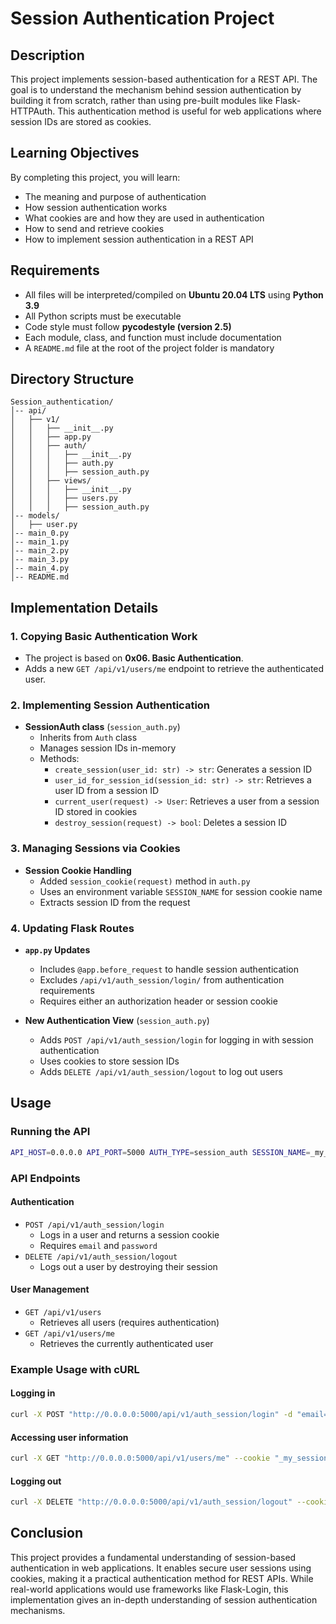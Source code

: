 # Session Authentication Project

## Description
This project implements session-based authentication for a REST API. The goal is to understand the mechanism behind session authentication by building it from scratch, rather than using pre-built modules like Flask-HTTPAuth. This authentication method is useful for web applications where session IDs are stored as cookies.

## Learning Objectives
By completing this project, you will learn:
- The meaning and purpose of authentication
- How session authentication works
- What cookies are and how they are used in authentication
- How to send and retrieve cookies
- How to implement session authentication in a REST API

## Requirements
- All files will be interpreted/compiled on **Ubuntu 20.04 LTS** using **Python 3.9**
- All Python scripts must be executable
- Code style must follow **pycodestyle (version 2.5)**
- Each module, class, and function must include documentation
- A `README.md` file at the root of the project folder is mandatory

## Directory Structure
```
Session_authentication/
│-- api/
│   ├── v1/
│   │   ├── __init__.py
│   │   ├── app.py
│   │   ├── auth/
│   │   │   ├── __init__.py
│   │   │   ├── auth.py
│   │   │   ├── session_auth.py
│   │   ├── views/
│   │   │   ├── __init__.py
│   │   │   ├── users.py
│   │   │   ├── session_auth.py
│-- models/
│   ├── user.py
│-- main_0.py
│-- main_1.py
│-- main_2.py
│-- main_3.py
│-- main_4.py
│-- README.md
```

## Implementation Details
### 1. Copying Basic Authentication Work
- The project is based on **0x06. Basic Authentication**.
- Adds a new `GET /api/v1/users/me` endpoint to retrieve the authenticated user.

### 2. Implementing Session Authentication
- **SessionAuth class** (`session_auth.py`)
  - Inherits from `Auth` class
  - Manages session IDs in-memory
  - Methods:
    - `create_session(user_id: str) -> str`: Generates a session ID
    - `user_id_for_session_id(session_id: str) -> str`: Retrieves a user ID from a session ID
    - `current_user(request) -> User`: Retrieves a user from a session ID stored in cookies
    - `destroy_session(request) -> bool`: Deletes a session ID

### 3. Managing Sessions via Cookies
- **Session Cookie Handling**
  - Added `session_cookie(request)` method in `auth.py`
  - Uses an environment variable `SESSION_NAME` for session cookie name
  - Extracts session ID from the request

### 4. Updating Flask Routes
- **`app.py` Updates**
  - Includes `@app.before_request` to handle session authentication
  - Excludes `/api/v1/auth_session/login/` from authentication requirements
  - Requires either an authorization header or session cookie

- **New Authentication View** (`session_auth.py`)
  - Adds `POST /api/v1/auth_session/login` for logging in with session authentication
  - Uses cookies to store session IDs
  - Adds `DELETE /api/v1/auth_session/logout` to log out users

## Usage
### Running the API
```sh
API_HOST=0.0.0.0 API_PORT=5000 AUTH_TYPE=session_auth SESSION_NAME=_my_session_id python3 -m api.v1.app
```

### API Endpoints
#### Authentication
- `POST /api/v1/auth_session/login`
  - Logs in a user and returns a session cookie
  - Requires `email` and `password`
- `DELETE /api/v1/auth_session/logout`
  - Logs out a user by destroying their session

#### User Management
- `GET /api/v1/users`
  - Retrieves all users (requires authentication)
- `GET /api/v1/users/me`
  - Retrieves the currently authenticated user

### Example Usage with cURL
#### Logging in
```sh
curl -X POST "http://0.0.0.0:5000/api/v1/auth_session/login" -d "email=test@holberton.io" -d "password=test"
```
#### Accessing user information
```sh
curl -X GET "http://0.0.0.0:5000/api/v1/users/me" --cookie "_my_session_id=<SESSION_ID>"
```
#### Logging out
```sh
curl -X DELETE "http://0.0.0.0:5000/api/v1/auth_session/logout" --cookie "_my_session_id=<SESSION_ID>"
```

## Conclusion
This project provides a fundamental understanding of session-based authentication in web applications. It enables secure user sessions using cookies, making it a practical authentication method for REST APIs. While real-world applications would use frameworks like Flask-Login, this implementation gives an in-depth understanding of session authentication mechanisms.

